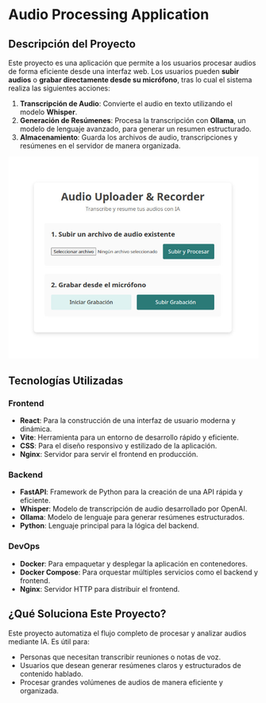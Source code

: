 # Audio Processing Application

## Descripción del Proyecto

Este proyecto es una aplicación que permite a los usuarios procesar audios de forma eficiente desde una interfaz web. Los usuarios pueden **subir audios** o **grabar directamente desde su micrófono**, tras lo cual el sistema realiza las siguientes acciones:

1. **Transcripción de Audio**: Convierte el audio en texto utilizando el modelo **Whisper**.
2. **Generación de Resúmenes**: Procesa la transcripción con **Ollama**, un modelo de lenguaje avanzado, para generar un resumen estructurado.
3. **Almacenamiento**: Guarda los archivos de audio, transcripciones y resúmenes en el servidor de manera organizada.

<p align="center">
  <img src="./static/screenshot_26012025_155539.jpg" alt="Imagen frontend" />
</p>

## Tecnologías Utilizadas

### **Frontend**

- **React**: Para la construcción de una interfaz de usuario moderna y dinámica.
- **Vite**: Herramienta para un entorno de desarrollo rápido y eficiente.
- **CSS**: Para el diseño responsivo y estilizado de la aplicación.
- **Nginx**: Servidor para servir el frontend en producción.

### **Backend**

- **FastAPI**: Framework de Python para la creación de una API rápida y eficiente.
- **Whisper**: Modelo de transcripción de audio desarrollado por OpenAI.
- **Ollama**: Modelo de lenguaje para generar resúmenes estructurados.
- **Python**: Lenguaje principal para la lógica del backend.

### **DevOps**

- **Docker**: Para empaquetar y desplegar la aplicación en contenedores.
- **Docker Compose**: Para orquestar múltiples servicios como el backend y frontend.
- **Nginx**: Servidor HTTP para distribuir el frontend.

## ¿Qué Soluciona Este Proyecto?

Este proyecto automatiza el flujo completo de procesar y analizar audios mediante IA. Es útil para:

- Personas que necesitan transcribir reuniones o notas de voz.
- Usuarios que desean generar resúmenes claros y estructurados de contenido hablado.
- Procesar grandes volúmenes de audios de manera eficiente y organizada.
